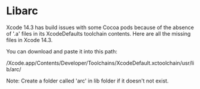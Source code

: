 # Libarc
Xcode 14.3 has build issues with some Cocoa pods because of the absence of '.a' files in its XcodeDefaults toolchain contents. Here are all the missing files in Xcode 14.3.

You can download and paste it into this path:

/Xcode.app/Contents/Developer/Toolchains/XcodeDefault.xctoolchain/usr/lib/arc/

Note: Create a folder called 'arc' in lib folder if it doesn't not exist.
